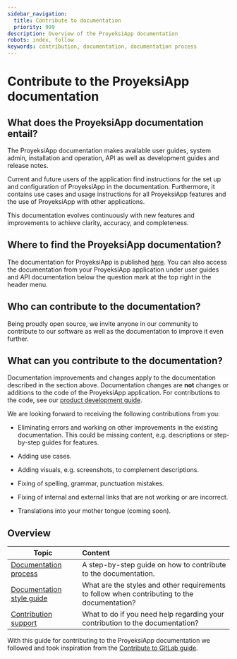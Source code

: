 ```yaml
---
sidebar_navigation:
  title: Contribute to documentation
  priority: 999
description: Overview of the ProyeksiApp documentation
robots: index, follow
keywords: contribution, documentation, documentation process
---
```


# Contribute to the ProyeksiApp documentation



## What does the ProyeksiApp documentation entail?

The ProyeksiApp documentation makes available user guides, system admin, installation and operation, API as well as development guides and release notes.

Current and future users of the application find instructions for the set up and configuration of ProyeksiApp in the documentation. Furthermore, it contains use cases and usage instructions for all ProyeksiApp features and the use of ProyeksiApp with other applications.

This documentation evolves continuously with new features and improvements to achieve clarity, accuracy, and completeness.

 

## Where to find the ProyeksiApp documentation?

The documentation for ProyeksiApp is published [here](https://www.openproject.org/docs/). You can also access the documentation from your ProyeksiApp application under user guides and API documentation below the question mark at the top right in the header menu. 



## Who can contribute to the documentation?

Being proudly open source, we invite anyone in our community to contribute to our software as well as the documentation to improve it even further. 



## What can you contribute to the documentation?

Documentation improvements and changes apply to the documentation described in the section above. Documentation changes are **not** changes or additions to the code of the ProyeksiApp application. For contributions to the code, see our [product development guide](../product-development-handbook/#openproject-product-development-handbook). 

We are looking forward to receiving the following contributions from you:

- Eliminating errors and working on other improvements in the existing documentation. This could be missing content, e.g. descriptions or step-by-step guides for features.

- Adding use cases.

- Adding visuals, e.g. screenshots, to complement descriptions.

- Fixing of spelling, grammar, punctuation mistakes.

- Fixing of internal and external links that are not working or are incorrect.

- Translations into your mother tongue (coming soon).

  

## Overview

| Topic                                                  | Content                                                      |
| ------------------------------------------------------ | :----------------------------------------------------------- |
| [Documentation process](documentation-process)         | A step-by-step guide on how to contribute to the documentation. |
| [Documentation style guide](documentation-style-guide) | What are the styles and other requirements to follow when contributing to the documentation? |
| [Contribution support](contribution-support)           | What to do if you need help regarding your contribution to the documentation? |



With this guide for contributing to the ProyeksiApp documentation we followed and took inspiration from the [Contribute to GitLab guide](https://about.gitlab.com/community/contribute/). 
